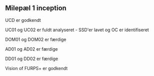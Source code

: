 ## Milepæl 1 inception

UCD er godkendt

UC01 og UC02 er fuldt analyseret - SSD'er lavet og OC er identifiseret

DOM01 og DOM02 er færdige

AD01 og AD02 er færdige

DD01 og DD02 er færdige

Vision of FURPS+ er godkendt
